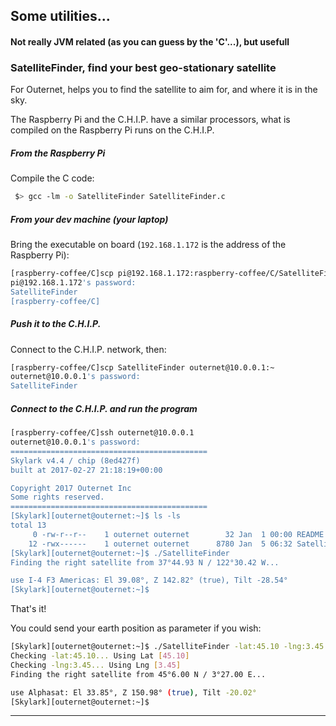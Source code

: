 ## Some utilities...
#### Not really JVM related (as you can guess by the 'C'...), but usefull

### SatelliteFinder, find your best geo-stationary satellite
For Outernet, helps you to find the satellite to aim for, and where it is in the sky.

The Raspberry Pi and the C.H.I.P. have a similar processors, what is compiled on the Raspberry Pi runs on the C.H.I.P.

##### From the Raspberry Pi
Compile the C code:
```bash
 $> gcc -lm -o SatelliteFinder SatelliteFinder.c
```

##### From your dev machine (your laptop)
Bring the executable on board (`192.168.1.172` is the address of the Raspberry Pi):
```bash
[raspberry-coffee/C]scp pi@192.168.1.172:raspberry-coffee/C/SatelliteFinder .
pi@192.168.1.172's password:
SatelliteFinder                                                                                                 100% 8780     8.6KB/s   00:00
[raspberry-coffee/C]
```
##### Push it to the C.H.I.P.
Connect to the C.H.I.P. network, then:

```bash
[raspberry-coffee/C]scp SatelliteFinder outernet@10.0.0.1:~
outernet@10.0.0.1's password:
SatelliteFinder                                                                                                 100% 8780     8.6KB/s   00:00
```

##### Connect to the C.H.I.P. and run the program
```bash
[raspberry-coffee/C]ssh outernet@10.0.0.1
outernet@10.0.0.1's password:
============================================
Skylark v4.4 / chip (8ed427f)
built at 2017-02-27 21:18:19+00:00

Copyright 2017 Outernet Inc
Some rights reserved.
============================================
[Skylark][outernet@outernet:~]$ ls -ls
total 13
     0 -rw-r--r--    1 outernet outernet        32 Jan  1 00:00 README
    12 -rwx------    1 outernet outernet      8780 Jan  5 06:32 SatelliteFinder
[Skylark][outernet@outernet:~]$ ./SatelliteFinder
Finding the right satellite from 37°44.93 N / 122°30.42 W...

use I-4 F3 Americas: El 39.08°, Z 142.82° (true), Tilt -28.54°
[Skylark][outernet@outernet:~]$
```

That's it!

You could send your earth position as parameter if you wish:
```bash
[Skylark][outernet@outernet:~]$ ./SatelliteFinder -lat:45.10 -lng:3.45
Checking -lat:45.10... Using Lat [45.10]
Checking -lng:3.45... Using Lng [3.45]
Finding the right satellite from 45°6.00 N / 3°27.00 E...

use Alphasat: El 33.85°, Z 150.98° (true), Tilt -20.02°
[Skylark][outernet@outernet:~]$
```

----------
